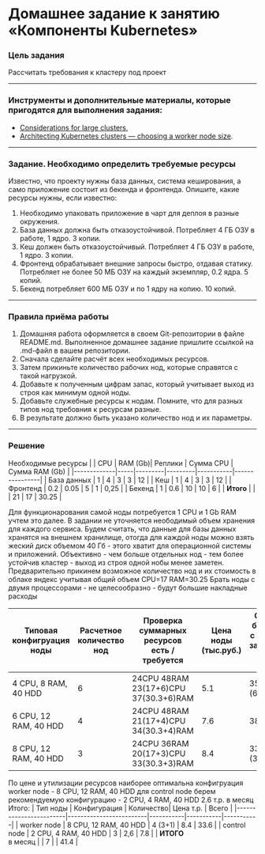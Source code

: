 # Домашнее задание к занятию «Компоненты Kubernetes»

### Цель задания

Рассчитать требования к кластеру под проект

------

### Инструменты и дополнительные материалы, которые пригодятся для выполнения задания:

- [Considerations for large clusters](https://kubernetes.io/docs/setup/best-practices/cluster-large/),
- [Architecting Kubernetes clusters — choosing a worker node size](https://learnk8s.io/kubernetes-node-size).

------

### Задание. Необходимо определить требуемые ресурсы
Известно, что проекту нужны база данных, система кеширования, а само приложение состоит из бекенда и фронтенда. Опишите, какие ресурсы нужны, если известно:

1. Необходимо упаковать приложение в чарт для деплоя в разные окружения. 
2. База данных должна быть отказоустойчивой. Потребляет 4 ГБ ОЗУ в работе, 1 ядро. 3 копии. 
3. Кеш должен быть отказоустойчивый. Потребляет 4 ГБ ОЗУ в работе, 1 ядро. 3 копии. 
4. Фронтенд обрабатывает внешние запросы быстро, отдавая статику. Потребляет не более 50 МБ ОЗУ на каждый экземпляр, 0.2 ядра. 5 копий. 
5. Бекенд потребляет 600 МБ ОЗУ и по 1 ядру на копию. 10 копий.

----

### Правила приёма работы

1. Домашняя работа оформляется в своем Git-репозитории в файле README.md. Выполненное домашнее задание пришлите ссылкой на .md-файл в вашем репозитории.
2. Сначала сделайте расчёт всех необходимых ресурсов.
3. Затем прикиньте количество рабочих нод, которые справятся с такой нагрузкой.
4. Добавьте к полученным цифрам запас, который учитывает выход из строя как минимум одной ноды. 
5. Добавьте служебные ресурсы к нодам. Помните, что для разных типов нод требовния к ресурсам разные. 
6. В результате должно быть указано количество нод и их параметры.

-----
### Решение

Необходимые ресурсы
|             | CPU | RAM (Gb)| Реплики | Сумма CPU | Сумма RAM (Gb) |
|-------------|-----|---------|---------|-----------|----------------|
| База данных | 1   | 4       | 3       | 3         | 12             |
| Кеш         | 1   | 4       | 3       | 3         | 12             |
| Фронтенд    | 0.2 | 0.05    | 5       | 1         | 0,25           |
| Бекенд      | 1   | 0.6     | 10      | 10        | 6              |
| **Итого**   |     |         | 21      | 17        | 30.25          |

Для функционарования самой ноды потребуется 1 CPU и 1 Gb RAM учтем это далее.
В задании не уточняется неободимый объем хранения для каждого сервиса. Будем считать, что данные для базы данных хранятся на внешнем хранилище, отогда для каждой ноды можно взять жеский диск объемом 40 Гб - этого хватит для операционной системы и приложений.
Объективно - чем больше отдельных нод - тем более устойчив кластер - выход из строя одной нобы менее заметен.
Предварительно прикинем возможное количество нод и их стоимость в облаке яндекс учитывая общий объем CPU=17 RAM=30.25
Брать ноды с двумя процессорами - не целесообразно - будут большие накладные расходы

| Типовая конфигруация ноды | Расчетное <br> количество нод | Проверка суммарных ресурсов <br> есть / требуется | Цена ноды <br> (тыс.руб.) | Общий бюджет с учетом <br> запасной ноды (т.р.) | 
|---------------------------|----------------|--------------------------------------------|-----------|----------------|
| 4 CPU, 8 RAM, 40 HDD      | 6              | 24CPU 48RAM <br> 23(17+6)CPU 37(30.3+6)RAM | 5.1       |  35.7  (6+1)   |
| 6 CPU, 12 RAM, 40 HDD     | 4              | 24CPU 48RAM <br> 21(17+4)CPU 34(30.3+4)RAM | 7.6       |  38    (4+1)   |
| 8 CPU, 12 RAM, 40 HDD     | 3              | 24CPU 36RAM <br> 20(17+3)CPU 33(30.3+3)RAM | 8.4       |  33.6  (3+1)   |

По цене и утилизации ресурсов наиборее оптимальна конфигруация worker node -  8 CPU, 12 RAM, 40 HDD 
для control node берем рекомендуемую конфигурацию - 2 CPU, 4 RAM, 40 HDD  2.6 т.р. в месяц
Итого:
| Тип ноды               | Конфигурация            | Количество| Цена т.р. | Всего     |
|------------------------|-------------------------|-----------|-----------|-----------|
| worker node            | 8 CPU, 12 RAM, 40 HDD   | 4 (3+1)   | 8.4       | 33.6      |
| control node           |  2 CPU, 4 RAM, 40 HDD   | 3         | 2,6       | 7.8       |
| **ИТОГО** <br> в месяц |                         | 7         |           | 41.4      |
